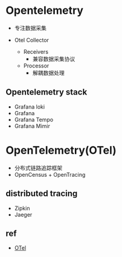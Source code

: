 # Opentelemetry

+ 专注数据采集

+ Otel Collector
    + Receivers
        + 兼容数据采集协议
    + Processor
        + 解耦数据处理

## Opentelemetry stack
+ Grafana loki
+ Grafana
+ Grafana Tempo
+ Grafana Mimir


# OpenTelemetry(OTel)
+ 分布式链路追踪框架
+ OpenCensus +  OpenTracing

## distributed tracing
+ Zipkin
+ Jaeger

## ref
+ [OTel](https://opentelemetry.io/docs/)
